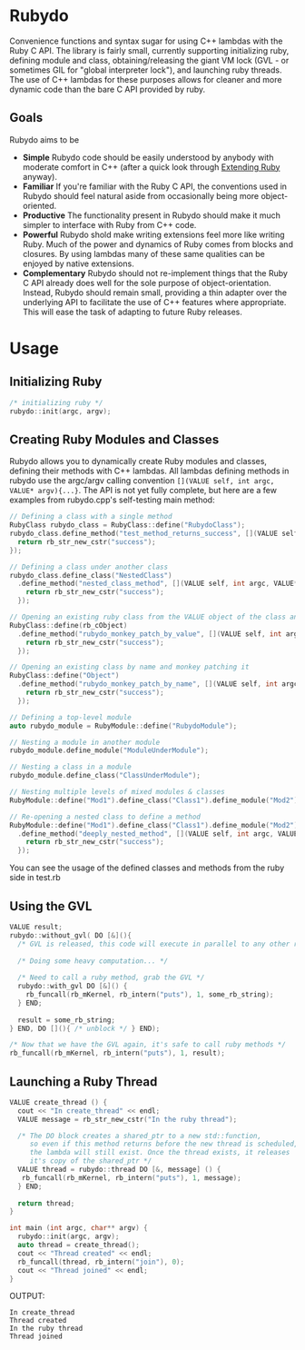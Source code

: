 Rubydo
======

Convenience functions and syntax sugar for using C++ lambdas with the Ruby C API. The library is fairly small, currently  supporting initializing ruby, defining module and class, obtaining/releasing the giant VM lock (GVL - or sometimes GIL for "global interpreter lock"), and launching ruby threads. The use of C++ lambdas for these purposes allows for cleaner and more dynamic code than the bare C API provided by ruby.

Goals
-----

Rubydo aims to be

- __Simple__ Rubydo code should be easily understood by anybody with moderate comfort in C++ (after a quick look through [Extending Ruby](http://media.pragprog.com/titles/ruby3/ext_ruby.pdf) anyway).
- __Familiar__ If you're familiar with the Ruby C API, the conventions used in Rubydo should feel natural aside from occasionally being more object-oriented.
- __Productive__ The functionality present in Rubydo should make it much simpler to interface with Ruby from C++ code.
- __Powerful__ Rubydo shold make writing extensions feel more like writing Ruby. Much of the power and dynamics of Ruby comes from blocks and closures. By using lambdas many of these same qualities can be enjoyed by native extensions.
- __Complementary__ Rubydo should not re-implement things that the Ruby C API already does well for the sole purpose of object-orientation. Instead, Rubydo should remain small, providing a thin adapter over the underlying API to facilitate the use of C++ features where appropriate. This will ease the task of adapting to future Ruby releases.

Usage
=====

Initializing Ruby
-----------------

```C++
/* initializing ruby */
rubydo::init(argc, argv);
```

Creating Ruby Modules and Classes
---------------------------------

Rubydo allows you to dynamically create Ruby modules and classes, defining their methods with C++ lambdas. All lambdas defining methods in rubydo use the argc/argv calling convention `[](VALUE self, int argc, VALUE* argv){...}`. The API is not yet fully complete, but here are a few examples from rubydo.cpp's self-testing main method:

```C++
// Defining a class with a single method
RubyClass rubydo_class = RubyClass::define("RubydoClass");
rubydo_class.define_method("test_method_returns_success", [](VALUE self, int argc, VALUE* argv){
  return rb_str_new_cstr("success");
});

// Defining a class under another class
rubydo_class.define_class("NestedClass")
  .define_method("nested_class_method", [](VALUE self, int argc, VALUE* argv){
    return rb_str_new_cstr("success");
  });

// Opening an existing ruby class from the VALUE object of the class and monkey patching it with a new method
RubyClass::define(rb_cObject)
  .define_method("rubydo_monkey_patch_by_value", [](VALUE self, int argc, VALUE* argv){
    return rb_str_new_cstr("success");
  });

// Opening an existing class by name and monkey patching it
RubyClass::define("Object")
  .define_method("rubydo_monkey_patch_by_name", [](VALUE self, int argc, VALUE* argv){
    return rb_str_new_cstr("success");
  });

// Defining a top-level module
auto rubydo_module = RubyModule::define("RubydoModule");

// Nesting a module in another module
rubydo_module.define_module("ModuleUnderModule");

// Nesting a class in a module
rubydo_module.define_class("ClassUnderModule");

// Nesting multiple levels of mixed modules & classes
RubyModule::define("Mod1").define_class("Class1").define_module("Mod2").define_class("Class2");

// Re-opening a nested class to define a method
RubyModule::define("Mod1").define_class("Class1").define_module("Mod2").define_class("Class2")
  .define_method("deeply_nested_method", [](VALUE self, int argc, VALUE* argv){
    return rb_str_new_cstr("success");
  });
```

You can see the usage of the defined classes and methods from the ruby side in test.rb

Using the GVL
-------------
  
```C++
VALUE result;
rubydo::without_gvl( DO [&](){
  /* GVL is released, this code will execute in parallel to any other ruby threads */
  
  /* Doing some heavy computation... */
  
  /* Need to call a ruby method, grab the GVL */
  rubydo::with_gvl DO [&]() {
    rb_funcall(rb_mKernel, rb_intern("puts"), 1, some_rb_string);
  } END;
  
  result = some_rb_string;
} END, DO [](){ /* unblock */ } END);

/* Now that we have the GVL again, it's safe to call ruby methods */
rb_funcall(rb_mKernel, rb_intern("puts"), 1, result);
```

Launching a Ruby Thread
-----------------------

```C++
VALUE create_thread () {
  cout << "In create_thread" << endl;
  VALUE message = rb_str_new_cstr("In the ruby thread");

  /* The DO block creates a shared_ptr to a new std::function,
     so even if this method returns before the new thread is scheduled,
     the lambda will still exist. Once the thread exists, it releases
     it's copy of the shared_ptr */
  VALUE thread = rubydo::thread DO [&, message] () {
   rb_funcall(rb_mKernel, rb_intern("puts"), 1, message);
  } END;
  
  return thread;
}

int main (int argc, char** argv) {
  rubydo::init(argc, argv);
  auto thread = create_thread();
  cout << "Thread created" << endl;
  rb_funcall(thread, rb_intern("join"), 0);
  cout << "Thread joined" << endl;
}
```

OUTPUT:

```
In create_thread  
Thread created  
In the ruby thread  
Thread joined  
```

